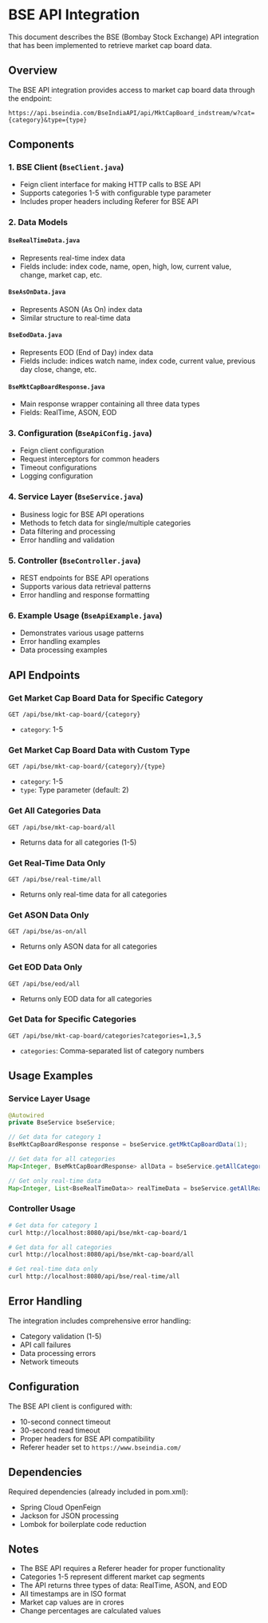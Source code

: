 # BSE API Integration

This document describes the BSE (Bombay Stock Exchange) API integration that has been implemented to retrieve market cap board data.

## Overview

The BSE API integration provides access to market cap board data through the endpoint:
```
https://api.bseindia.com/BseIndiaAPI/api/MktCapBoard_indstream/w?cat={category}&type={type}
```

## Components

### 1. BSE Client (`BseClient.java`)
- Feign client interface for making HTTP calls to BSE API
- Supports categories 1-5 with configurable type parameter
- Includes proper headers including Referer for BSE API

### 2. Data Models

#### `BseRealTimeData.java`
- Represents real-time index data
- Fields include: index code, name, open, high, low, current value, change, market cap, etc.

#### `BseAsOnData.java`
- Represents ASON (As On) index data
- Similar structure to real-time data

#### `BseEodData.java`
- Represents EOD (End of Day) index data
- Fields include: indices watch name, index code, current value, previous day close, change, etc.

#### `BseMktCapBoardResponse.java`
- Main response wrapper containing all three data types
- Fields: RealTime, ASON, EOD

### 3. Configuration (`BseApiConfig.java`)
- Feign client configuration
- Request interceptors for common headers
- Timeout configurations
- Logging configuration

### 4. Service Layer (`BseService.java`)
- Business logic for BSE API operations
- Methods to fetch data for single/multiple categories
- Data filtering and processing
- Error handling and validation

### 5. Controller (`BseController.java`)
- REST endpoints for BSE API operations
- Supports various data retrieval patterns
- Error handling and response formatting

### 6. Example Usage (`BseApiExample.java`)
- Demonstrates various usage patterns
- Error handling examples
- Data processing examples

## API Endpoints

### Get Market Cap Board Data for Specific Category
```
GET /api/bse/mkt-cap-board/{category}
```
- `category`: 1-5

### Get Market Cap Board Data with Custom Type
```
GET /api/bse/mkt-cap-board/{category}/{type}
```
- `category`: 1-5
- `type`: Type parameter (default: 2)

### Get All Categories Data
```
GET /api/bse/mkt-cap-board/all
```
- Returns data for all categories (1-5)

### Get Real-Time Data Only
```
GET /api/bse/real-time/all
```
- Returns only real-time data for all categories

### Get ASON Data Only
```
GET /api/bse/as-on/all
```
- Returns only ASON data for all categories

### Get EOD Data Only
```
GET /api/bse/eod/all
```
- Returns only EOD data for all categories

### Get Data for Specific Categories
```
GET /api/bse/mkt-cap-board/categories?categories=1,3,5
```
- `categories`: Comma-separated list of category numbers

## Usage Examples

### Service Layer Usage
```java
@Autowired
private BseService bseService;

// Get data for category 1
BseMktCapBoardResponse response = bseService.getMktCapBoardData(1);

// Get data for all categories
Map<Integer, BseMktCapBoardResponse> allData = bseService.getAllCategoriesData();

// Get only real-time data
Map<Integer, List<BseRealTimeData>> realTimeData = bseService.getAllRealTimeData();
```

### Controller Usage
```bash
# Get data for category 1
curl http://localhost:8080/api/bse/mkt-cap-board/1

# Get data for all categories
curl http://localhost:8080/api/bse/mkt-cap-board/all

# Get real-time data only
curl http://localhost:8080/api/bse/real-time/all
```

## Error Handling

The integration includes comprehensive error handling:
- Category validation (1-5)
- API call failures
- Data processing errors
- Network timeouts

## Configuration

The BSE API client is configured with:
- 10-second connect timeout
- 30-second read timeout
- Proper headers for BSE API compatibility
- Referer header set to `https://www.bseindia.com/`

## Dependencies

Required dependencies (already included in pom.xml):
- Spring Cloud OpenFeign
- Jackson for JSON processing
- Lombok for boilerplate code reduction

## Notes

- The BSE API requires a Referer header for proper functionality
- Categories 1-5 represent different market cap segments
- The API returns three types of data: RealTime, ASON, and EOD
- All timestamps are in ISO format
- Market cap values are in crores
- Change percentages are calculated values

